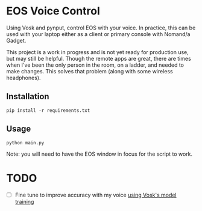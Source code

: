 # EOS Voice Control

Using Vosk and pynput, control EOS with your voice. In practice, this can be used with your laptop either as a client or primary console with Nomand/a Gadget.

This project is a work in progress and is not yet ready for production use, but may still be helpful. Though the remote apps are great, there are times when I've been the only person in the room, on a ladder, and needed to make changes. This solves that problem (along with some wireless headphones).



## Installation

```
pip install -r requirements.txt
```

## Usage

```
python main.py
```

Note: you will need to have the EOS window in focus for the script to work.



# TODO
- [ ] Fine tune to improve accuracy with my voice [using Vosk's model training](https://alphacephei.com/vosk/adaptation#:~:text=Adapting%20the%20acoustic%20model%20with%20finetuning)
